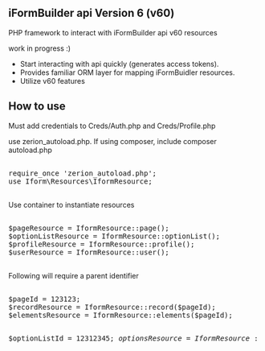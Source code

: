 <h2>iFormBuilder api Version 6 (v60)</h2>
<p>PHP framework to interact with iFormBuilder api v60 resources</p>
work in progress :)
<ul>
    <li>Start interacting with api quickly (generates access tokens).</li>
    <li>Provides familiar ORM layer for mapping iFormBuidler resources.</li>
    <li>Utilize v60 features</li>
</ul>

<h2>How to use</h2>
<p>Must add credentials to Creds/Auth.php and Creds/Profile.php</p>
<p>use zerion_autoload.php.  If using composer, include composer autoload.php</p>

<pre>
<div>
require_once 'zerion_autoload.php';
use Iform\Resources\IformResource;
</div>
</pre>
<p>Use container to instantiate resources</p>
<pre>
<div>
$pageResource = IformResource::page();
$optionListResource = IformResource::optionList();
$profileResource = IformResource::profile();
$userResource = IformResource::user();
</div>
</pre>
<p>Following will require a parent identifier</p>
<pre>
<div>
$pageId = 123123;
$recordResource = IformResource::record($pageId);
$elementsResource = IformResource::elements($pageId);

$optionListId = 12312345;
$optionsResource = IformResource::options($optionListId);
</div>
</pre>
